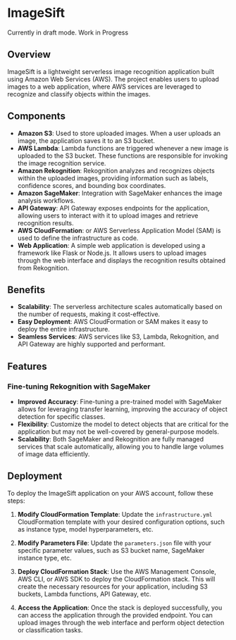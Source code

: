 # ImageSift

Currently in draft mode. Work in Progress
## Overview

ImageSift is a lightweight serverless image recognition application built using Amazon Web Services (AWS). The project enables users to upload images to a web application, where AWS services are leveraged to recognize and classify objects within the images.

## Components

- **Amazon S3**: Used to store uploaded images. When a user uploads an image, the application saves it to an S3 bucket.
- **AWS Lambda**: Lambda functions are triggered whenever a new image is uploaded to the S3 bucket. These functions are responsible for invoking the image recognition service.
- **Amazon Rekognition**: Rekognition analyzes and recognizes objects within the uploaded images, providing information such as labels, confidence scores, and bounding box coordinates.
- **Amazon SageMaker**: Integration with SageMaker enhances the image analysis workflows.
- **API Gateway**: API Gateway exposes endpoints for the application, allowing users to interact with it to upload images and retrieve recognition results.
- **AWS CloudFormation**: or AWS Serverless Application Model (SAM) is used to define the infrastructure as code.
- **Web Application**: A simple web application is developed using a framework like Flask or Node.js. It allows users to upload images through the web interface and displays the recognition results obtained from Rekognition.

## Benefits

- **Scalability**: The serverless architecture scales automatically based on the number of requests, making it cost-effective.
- **Easy Deployment**: AWS CloudFormation or SAM makes it easy to deploy the entire infrastructure.
- **Seamless Services**: AWS services like S3, Lambda, Rekognition, and API Gateway are highly supported and performant.

## Features

### Fine-tuning Rekognition with SageMaker

- **Improved Accuracy**: Fine-tuning a pre-trained model with SageMaker allows for leveraging transfer learning, improving the accuracy of object detection for specific classes.
- **Flexibility**: Customize the model to detect objects that are critical for the application but may not be well-covered by general-purpose models.
- **Scalability**: Both SageMaker and Rekognition are fully managed services that scale automatically, allowing you to handle large volumes of image data efficiently.

## Deployment

To deploy the ImageSift application on your AWS account, follow these steps:

1. **Modify CloudFormation Template**: Update the `infrastructure.yml` CloudFormation template with your desired configuration options, such as instance type, model hyperparameters, etc.
   
2. **Modify Parameters File**: Update the `parameters.json` file with your specific parameter values, such as S3 bucket name, SageMaker instance type, etc.
   
3. **Deploy CloudFormation Stack**: Use the AWS Management Console, AWS CLI, or AWS SDK to deploy the CloudFormation stack. This will create the necessary resources for your application, including S3 buckets, Lambda functions, API Gateway, etc.
   
4. **Access the Application**: Once the stack is deployed successfully, you can access the application through the provided endpoint. You can upload images through the web interface and perform object detection or classification tasks.
